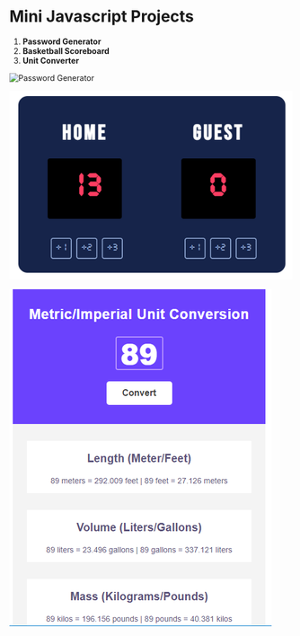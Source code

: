# Mini Javascript Projects

1. **Password Generator**
2. **Basketball Scoreboard**
3. **Unit Converter**

![Password Generator](./images/PasswordGenerator.png)

![BaskeBall Scoreboard](./images/Scoreboard.png)

![Unit Converter](./images/UnitConverter.png)